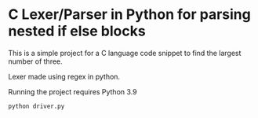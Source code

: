 # C Lexer/Parser in Python for parsing nested if else blocks

This is a simple project for a C language code snippet to find the largest number of three.

Lexer made using regex in python.


Running the project requires Python 3.9

```
python driver.py
```
